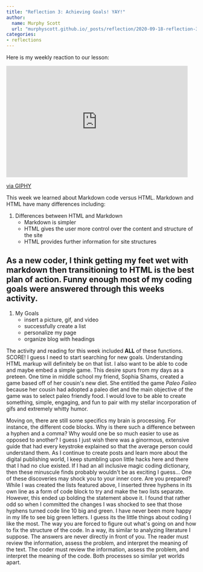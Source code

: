 ```yaml
---
title: "Reflection 3: Achieving Goals! YAY!"
author:
  name: Murphy Scott
  url: "murphyscott.github.io/_posts/reflection/2020-09-18-reflection-3.md"
categories:
- reflections
---
```

Here is my weekly reaction to our lesson:
<iframe src="https://giphy.com/embed/SqQtIZBo6q2I0" width="480" height="294" frameBorder="0" class="giphy-embed" allowFullScreen></iframe><p><a href="https://giphy.com/gifs/clueless-SqQtIZBo6q2I0">via GIPHY</a></p>

This week we learned about Markdown code versus HTML. Markdown and HTML have many differences including: 
1. Differences between HTML and Markdown
	* Markdown is simpler
	* HTML gives the user more control over the content and structure of the site 
	* HTML provides further information for site structures

As a new coder, I think getting my feet wet with markdown then transitioning to HTML is the best plan of action. Funny enough most of my coding goals were answered through this weeks activity. 
---
1. My Goals
	* insert a picture, gif, and video 
	* successfully create a list 
	* personalize my page 
	* organize blog with headings 

The activity and reading for this week included **ALL** of these functions. SCORE! I guess I need to start searching for new goals. Understanding HTML markup will definitely be on that list. I also want to be able to code and maybe embed a simple game. This desire spurs from my days as a preteen. One time in middle school my friend, Sophia Shams, created a game based off of her cousin's new diet. She entitled the game *Paleo Faileo* because her cousin had adopted a paleo diet and the main objective of the game was to select paleo friendly food. I would love to be able to create something, simple, engaging, and fun to pair with my stellar incorporation of gifs and extremely whitty humor. 

Moving on, there are still some specifics my brain is processing. For instance, the different code blocks. Why is there such a difference between a hyphen and a comma? Why would one be so much easier to use as opposed to another? I guess I just wish there was a ginormous, extensive guide that had every keystroke explained so that the average person could understand them. As I continue to create posts and learn more about the digital publishing world, I keep stumbling upon little hacks here and there that I had no clue existed. If I had an all inclusive magic coding dictionary, then these minuscule finds probably wouldn't be as exciting I guess... One of these discoveries may shock you to your inner core. Are you prepared? While I was created the lists featured above, I inserted three hyphens in its own line as a form of code block to try and make the two lists separate. However, this ended up bolding the statement above it. I found that rather odd so when I committed the changes I was shocked to see that those hyphens turned code line 10 big and green. I have never been more happy in my life to see big green letters. I guess its the little things about coding I like the most. The way you are forced to figure out what's going on and how to fix the structure of the code. In a way, its similar to analyzing literature I suppose. The answers are never directly in front of you. The reader must review the information, assess the problem, and interpret the meaning of the text. The coder must review the information, assess the problem, and interpret the meaning of the code. Both processes so similar yet worlds apart. 
